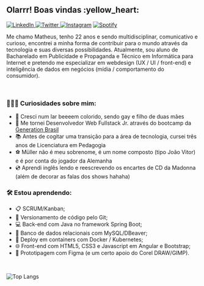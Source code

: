 <h2> Olarrr! Boas vindas :yellow_heart: </h2>

<a href="https://www.linkedin.com/in/matheuxmuller/" target="_blank"><img src="https://img.shields.io/badge/LinkedIn-%230077B5.svg?&style=flat-square&logo=linkedin&logoColor=white" alt="LinkedIn"> </a>
<a href="https://twitter.com/matheuxmuller" target="_blank"><img src="https://img.shields.io/badge/-Twitter-1da1f2?style=flat-square&labelColor=1da1f2&logo=twitter&logoColor=white" alt="Twitter"> </a>
<a href="https://www.instagram.com/matheuxmuller/" target="_blank"><img src="https://img.shields.io/badge/Instagram-%23E4405F.svg?&style=flat-square&logo=instagram&logoColor=white" alt="Instagram" ></a>
<a href="https://open.spotify.com/user/1g0xg7pfxk1kaspgr1nwbknxr?si=W3W9xfBlRZiC5nq0Tivj6w" target="_blank"><img src="https://img.shields.io/badge/-Spotify-00FF7F?style=flat-square&labelColor=00FF7F&logo=spotify&logoColor=white" alt="Spotify"> </a>


<p> Me chamo Matheus, tenho 22 anos e sendo multidisciplinar, comunicativo e curioso, encontrei a minha forma de contribuir para o mundo através da tecnologia e suas diversas possibilidades. Atualmente, sou aluno de Bacharelado em Publicidade e Propaganda e Técnico em Informática para Internet e pretendo me especializar em webdesign (UX / UI / front-end) e inteligência de dados em negócios (mídia / comportamento do consumidor). </p>
<br>

<h3>👨🏻‍💻 Curiosidades sobre mim: </h3>

- :rainbow: Cresci num lar beeeem colorido, sendo gay e filho de duas mães
- :seedling: Me tornei Desenvolvedor Web Fullstack Jr. através do bootcamp da [Generation Brasil](https://brazil.generation.org/)
- :books: Antes de cogitar uma transição para a área de tecnologia, cursei três anos de Licenciatura em Pedagogia 
- :soccer: Müller não é meu sobrenome, é um nome composto (tipo João Vitor) e é por conta do jogador da Alemanha
- :cd: Aprendi inglês lendo e reescrevendo os encartes de CD da Madonna (além de decorar as falas dos shows hahaha)

<h3>🛠 Estou aprendendo: </h3>

- :clipboard: SCRUM/Kanban;
- :mag_right: Versionamento de código pelo Git;
- :computer: Back-end com Java no framework Spring Boot;
- :floppy_disk: Banco de dados relacionais com MySQL/DBeaver;
- :whale: Deploy em containers com Docker / Kubernetes;
- :globe_with_meridians: Front-end com HTML5, CSS3 e Javascript em Angular e Bootstrap;
- :art: Prototipagem com Figma (e um certo apoio do Corel DRAW/GIMP).


<br>

![Top Langs](https://github-readme-stats.vercel.app/api/top-langs/?username=matheuxmuller&layout=compact&theme=buefy)
